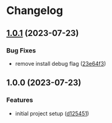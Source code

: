 # Changelog

## [1.0.1](https://github.com/joke/asdf-age-plugin-yubikey/compare/v1.0.0...v1.0.1) (2023-07-23)


### Bug Fixes

* remove install debug flag ([23e64f3](https://github.com/joke/asdf-age-plugin-yubikey/commit/23e64f32100cc0293912a884feb92d9ac308a5a2))

## 1.0.0 (2023-07-23)


### Features

* initial project setup ([d125451](https://github.com/joke/asdf-age-plugin-yubikey/commit/d125451ead993d9018f105540c43a9af6949d597))
